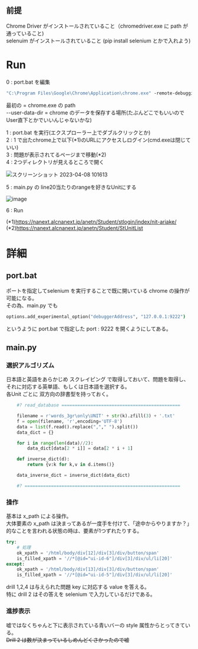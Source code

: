 ## 前提
Chrome Driver がインストールされていること（chromedriver.exe に path が通っていること)  
selenuim がインストールされていること (pip install selenium とかで入れよう)

# Run
0 : port.bat を編集  

```bat:port.bat
"C:\Program Files\Google\Chrome\Application\chrome.exe" -remote-debugging-port=9222 --user-data-dir="C:\Users\kpp01\"
```

最初の = chrome.exe の path  
--user-data-dir = chrome のデータを保存する場所(たぶんどこでもいいのでUser直下とかでいいんじゃないかな)  

1 : port.bat を実行(エクスプローラー上でダブルクリックとか)  
2 : 1 で出たchrome上で以下(*1)のURLにアクセスしログイン(cmd.exeは閉じていい)  
3 : 問題が表示されてるページまで移動(*2)  
4 : 2つディレクトリが見えるところで開く  

![スクリーンショット 2023-04-08 101613](https://user-images.githubusercontent.com/76511273/230697148-d20f43a9-cccf-4feb-9735-6cdd558301f1.png)

5 : main.py の line20当たりのrangeを好きなUnitにする  

![image](https://user-images.githubusercontent.com/76511273/230697815-9c94ab28-e3e8-4943-8f4c-49bf90d8a363.png)

6 : Run  

(*1)https://nanext.alcnanext.jp/anetn/Student/stlogin/index/nit-ariake/  
(*2)https://nanext.alcnanext.jp/anetn/Student/StUnitList  

# 詳細
## port.bat
ポートを指定してselenium を実行することで既に開いている chrome の操作が可能になる。  
その為、main.py でも

```bat:port.bat
options.add_experimental_option("debuggerAddress", "127.0.0.1:9222")
```

というように port.bat で指定した port : 9222 を開くようにしてある。

## main.py
### 選択アルゴリズム
日本語と英語をあらかじめ スクレイピング で取得しておいて、問題を取得し、それに対応する英単語、もしくは日本語を選択する。  
各Unit ごとに 双方向の辞書型を持っておく。

```py:main.py
    #? read_database =============================================

    filename = r'words_3gr\only\UNIT' + str(k).zfill(3) + '.txt'
    f = open(filename, 'r',encoding='UTF-8')
    data = list(f.read().replace(","," ").split())
    data_dict = {}

    for i in range(len(data)//2):
        data_dict[data[2 * i]] = data[2 * i + 1]

    def inverse_dict(d):
        return {v:k for k,v in d.items()}

    data_inverse_dict = inverse_dict(data_dict)

    #? ===========================================================
```

### 操作
基本は x_path による操作。  
大体要素の x_path は決まってあるが一度手を付けて、「途中からやりますか？」的なことを言われる状態の時は、要素が1つずれたりする。  

```py:main.py
try:
    # 処理
    ok_xpath = '/html/body/div[12]/div[3]/div/button/span'
    is_filled_xpath = '//*[@id="ui-id-6"]/div[3]/div/ul/li[20]'
except:
    ok_xpath = '/html/body/div[13]/div[3]/div/button/span'
    is_filled_xpath = '//*[@id="ui-id-5"]/div[3]/div/ul/li[20]'
```

drill 1,2,4 は与えられた問題 key に対応する value を答える。  
特に drill 2 はその答えを selenium で入力しているだけである。

### 進捗表示
嘘ではなくちゃんと下に表示されている青いバーの style 属性からとってきている。  
~~Drill 2 は数が決まっているしめんどくさかったので嘘~~
